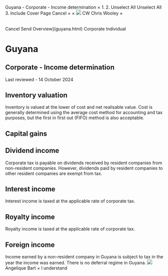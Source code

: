 Guyana - Corporate - Income determination
×
1.
2.
Unselect All
Unselect All
3.
Include Cover Page
Cancel
×
×
![](-/media/world-wide-tax-summaries/attachments/global---chris-wooley.ashx%3Frev=ac5e5f3223b34096b1afc2a6009c7320&revision=ac5e5f32-23b3-4096-b1af-c2a6009c7320&hash=859B7ADC84DC2CBEC9760E9E6EE7DE6D0A8BFCDF)
CW
Chris Wooley
×
######
Cancel
Send
Overview](guyana.html)
Corporate
Individual
# Guyana
## Corporate - Income determination
Last reviewed - 14 October 2024
## Inventory valuation
Inventory is valued at the lower of cost and net realisable value. Cost is generally determined using the average cost method for accounting and tax purposes, but the first in first out (FIFO) method is also acceptable.
## Capital gains
## Dividend income
Corporate tax is payable on dividends received by resident companies from non-resident companies. However, dividends paid by resident companies to other resident companies are exempt from tax.
## Interest income
Interest income is taxed at the applicable rate of corporate tax.
## Royalty income
Royalty income is taxed at the applicable rate of corporate tax.
## Foreign income
Income earned by a non-resident company in Guyana is subject to tax in the year the income was earned. There is no deferral regime in Guyana.
![](-/media/world-wide-tax-summaries/attachments/guyana---angelique_bart.ashx%3Frev=31401a42c35d4906938adc1f5df1c137&revision=31401a42-c35d-4906-938a-dc1f5df1c137&hash=ED6D08816473ED465A564DCBB8DAA63C99CAC586)
Angelique Bart
×
I understand